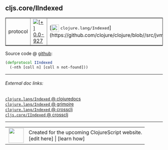 ## cljs.core/IIndexed



 <table border="1">
<tr>
<td>protocol</td>
<td><a href="https://github.com/cljsinfo/cljs-api-docs/tree/0.0-927"><img valign="middle" alt="[+] 0.0-927" title="Added in 0.0-927" src="https://img.shields.io/badge/+-0.0--927-lightgrey.svg"></a> </td>
<td>
[<img height="24px" valign="middle" src="http://i.imgur.com/1GjPKvB.png"> <samp>clojure.lang/Indexed</samp>](https://github.com/clojure/clojure/blob//src/jvm/clojure/lang/Indexed.java)
</td>
</tr>
</table>









Source code @ [github](https://github.com/clojure/clojurescript/blob/r1859/src/cljs/cljs/core.cljs#L212-L213):

```clj
(defprotocol IIndexed
  (-nth [coll n] [coll n not-found]))
```

<!--
Repo - tag - source tree - lines:

 <pre>
clojurescript @ r1859
└── src
    └── cljs
        └── cljs
            └── <ins>[core.cljs:212-213](https://github.com/clojure/clojurescript/blob/r1859/src/cljs/cljs/core.cljs#L212-L213)</ins>
</pre>

-->

---



###### External doc links:

[`clojure.lang/Indexed` @ clojuredocs](http://clojuredocs.org/clojure.lang/Indexed)<br>
[`clojure.lang/Indexed` @ grimoire](http://conj.io/store/v1/org.clojure/clojure/1.7.0-beta3/clj/clojure.lang/Indexed/)<br>
[`clojure.lang/Indexed` @ crossclj](http://crossclj.info/fun/clojure.lang/Indexed.html)<br>
[`cljs.core/IIndexed` @ crossclj](http://crossclj.info/fun/cljs.core.cljs/IIndexed.html)<br>

---

 <table>
<tr><td>
<img valign="middle" align="right" width="48px" src="http://i.imgur.com/Hi20huC.png">
</td><td>
Created for the upcoming ClojureScript website.<br>
[edit here] | [learn how]
</td></tr></table>

[edit here]:https://github.com/cljsinfo/cljs-api-docs/blob/master/cljsdoc/cljs.core_IIndexed.cljsdoc
[learn how]:https://github.com/cljsinfo/cljs-api-docs/wiki/cljsdoc-files

<!--

This information was too distracting to show to readers, but I'll leave it
commented here since it is helpful to:

- pretty-print the data used to generate this document
- and show how to retrieve that data



The API data for this symbol:

```clj
{:ns "cljs.core",
 :name "IIndexed",
 :history [["+" "0.0-927"]],
 :type "protocol",
 :full-name-encode "cljs.core_IIndexed",
 :source {:code "(defprotocol IIndexed\n  (-nth [coll n] [coll n not-found]))",
          :title "Source code",
          :repo "clojurescript",
          :tag "r1859",
          :filename "src/cljs/cljs/core.cljs",
          :lines [212 213]},
 :methods [{:name "-nth",
            :signature ["[coll n]" "[coll n not-found]"],
            :docstring nil}],
 :full-name "cljs.core/IIndexed",
 :clj-symbol "clojure.lang/Indexed"}

```

Retrieve the API data for this symbol:

```clj
;; from Clojure REPL
(require '[clojure.edn :as edn])
(-> (slurp "https://raw.githubusercontent.com/cljsinfo/cljs-api-docs/catalog/cljs-api.edn")
    (edn/read-string)
    (get-in [:symbols "cljs.core/IIndexed"]))
```

-->
